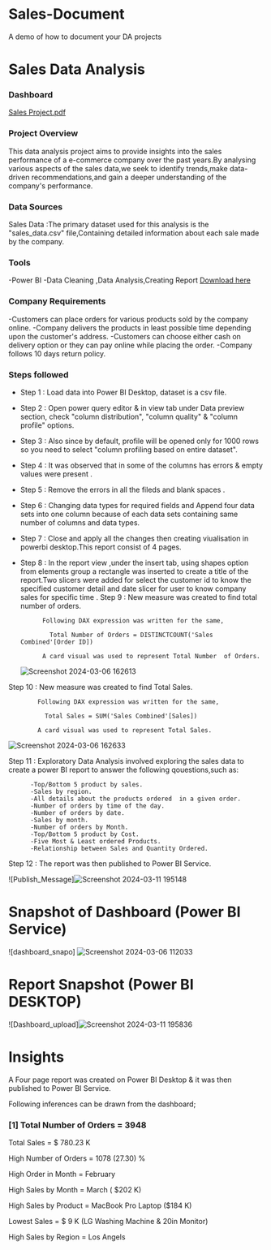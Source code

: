 # Sales-Document
A demo of how to document your DA projects
# Sales Data Analysis
### Dashboard

[Sales Project.pdf](https://github.com/vijithrama/Sales-Document/files/14560512/Sales.Project.pdf)

### Project Overview

This data analysis project aims to provide  insights into the sales performance of a e-commerce company over the past years.By analysing various aspects of the sales data,we seek to identify trends,make data-driven recommendations,and gain a deeper understanding of the company's performance.

### Data Sources
Sales Data :The primary dataset used for this analysis is the "sales_data.csv" file,Containing detailed information about each sale made by the company.

### Tools

-Power BI -Data Cleaning ,Data Analysis,Creating Report [Download here](https://microsoft.com)

### Company Requirements

-Customers can place orders for various products sold by the company online.
-Company delivers the products in least possible time depending upon the customer's address.
-Customers can choose either cash on delivery option or they can pay online while placing the order.
-Company follows 10 days return policy.

### Steps followed 

- Step 1 : Load data into Power BI Desktop, dataset is a csv file.
- Step 2 : Open power query editor & in view tab under Data preview section, check "column distribution", "column quality" & "column profile" options.
- Step 3 : Also since by default, profile will be opened only for 1000 rows so you need to select "column profiling based on entire dataset".
- Step 4 : It was observed that in some of the columns has errors & empty values were present .
- Step 5 : Remove the errors in all the fileds and blank spaces .
- Step 6 : Changing data types for required fields and Append four data sets into one column  because of each data sets containing same number of columns and data types.
- Step 7 : Close and apply all the changes then creating viualisation in powerbi desktop.This report consist of 4 pages.
- Step 8 : In the report view ,under the insert tab, using shapes option from elements group a rectangle was inserted to create a title of the report.Two slicers were added for select the customer id to know the 
           specified customer detail and date slicer for user to know company sales for specific time .
  Step 9 : New measure was created to find total number of orders.

            Following DAX expression was written for the same,
        
              Total Number of Orders = DISTINCTCOUNT('Sales Combined'[Order ID])
  
            A card visual was used to represent Total Number  of Orders.

  
  

  ![Screenshot 2024-03-06 162613](https://github.com/vijithrama/Sales-Document/assets/162402373/b9475079-f06a-475e-9a38-c2230b603b83)

  
  
 Step 10 :  New measure was created to find Total Sales.

            Following DAX expression was written for the same,
        
              Total Sales = SUM('Sales Combined'[Sales])
  
            A card visual was used to represent Total Sales.

  ![Screenshot 2024-03-06 162633](https://github.com/vijithrama/Sales-Document/assets/162402373/7797cf25-5fe0-488e-a998-cdd86fcbd12a)


 Step 11 :  Exploratory Data Analysis involved exploring the sales data to create a power BI report to answer the following qouestions,such as:

          -Top/Bottom 5 product by sales.
          -Sales by region.
          -All details about the products ordered  in a given order.
          -Number of orders by time of the day.
          -Number of orders by date.
          -Sales by month.
          -Number of orders by Month.
          -Top/Bottom 5 product by Cost.
          -Five Most & Least ordered Products.
          -Relationship between Sales and Quantity Ordered.
      
Step 12 : The report was then published to Power BI Service.

  ![Publish_Message]![Screenshot 2024-03-11 195148](https://github.com/vijithrama/Sales-Document/assets/162402373/f3c7102b-52f4-4b75-92ba-a0d7dbf11ab2)

  # Snapshot of Dashboard (Power BI Service)

![dashboard_snapo]
![Screenshot 2024-03-06 112033](https://github.com/vijithrama/Sales-Document/assets/162402373/6636eb61-b525-44e9-b19d-26b779840896)

# Report Snapshot (Power BI DESKTOP)

 
![Dashboard_upload]![Screenshot 2024-03-11 195836](https://github.com/vijithrama/Sales-Document/assets/162402373/6ddda01c-b8ed-4059-ae54-bde1778c6454)

# Insights

A Four page report was created on Power BI Desktop & it was then published to Power BI Service.

Following inferences can be drawn from the dashboard;

### [1] Total Number of Orders = 3948

   Total Sales =  $ 780.23 K

   High Number of Orders  =  1078 (27.30) %

   High Order in Month = February

   High Sales by Month = March ( $202 K)

   High Sales by Product = MacBook Pro Laptop ($184 K)

   Lowest Sales = $ 9 K (LG Washing Machine & 20in Monitor)

   High Sales by Region = Los Angels


   

           


